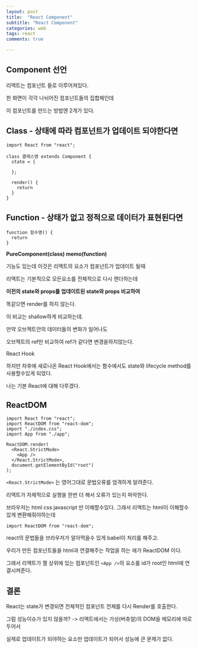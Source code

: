```yaml
---
layout: post
title:  "React Component"
subtitle: "React Component"
categories: web
tags: react
comments: true

---
```


## Component 선언

리액트는 컴포넌트 들로 이루어져있다.

한 화면이 각각 나뉘어진 컴포넌트들의 집합체인데

이 컴포넌트를 만드는 방법엔 2개가 있다.

## Class - **상태**에 따라 컴포넌트가 업데이트 되야한다면 
```
import React from "react";

class 클래스명 extends Component {
  state = {

  };

  render() {
    return
  }
}
```

## Function - **상태**가 없고 정적으로 데이터가 표현된다면

```
function 함수명() {
  return 
}
```

**PureComponent(class) memo(function)** 

기능도 있는데 이것은 리액트의 요소가 컴포넌트가 업데이트 될때

리액트는 기본적으로 모든요소를 전체적으로 다시 렌더하는데

**이전의 state와 props를 업데이트된 state와 props 비교하여**

똑같으면 render를 하지 않는다.

이 비교는 shallow하게 비교하는데. 

만약 오브젝트안의 데이터들의 변화가 일어나도 

오브젝트의 ref만 비교하여 ref가 같다면 변경을하지않는다. 

React Hook

하지만 차후에 새로나온 React Hook에서는 함수에서도 state와 lifecycle method를 사용할수있게 되었다.

나는 기본 React에 대해 다루겠다.


## ReactDOM

```
import React from "react";
import ReactDOM from "react-dom";
import "./index.css";
import App from "./app";

ReactDOM.render(
  <React.StrictMode>
    <App />
  </React.StrictMode>,
  document.getElementById("root")
);
```

`<React.StrictMode>` 는 영어그대로 문법오류를 엄격하게 알려준다.

리액트가 자체적으로 실행을 한번 더 해서 오류가 있는지 파악한다.


브라우저는 html css javascript 만 이해할수있다. 그래서 리액트는 html이 이해할수있게 변환해줘야하는데

`import ReactDOM from "react-dom";`

react의 문법들을 브라우저가 알아먹을수 있게 babel이 처리를 해주고.

우리가 만든 컴포넌트들을 html과 연결해주는 작업을 하는 애가 ReactDOM 이다.

그래서 리액트가 젤 상위에 있는 컴포넌트인 `<App />`의 요소를 id가 root인 html에 연결시켜준다.

## 결론

React는 state가 변경되면 전체적인 컴포넌트 전체를 다시 Render를 호출한다.

그럼 성능이슈가 있지 않을까? -> 리액트에서는 가상(버츄얼)의 DOM을 메모리에 따로두어서

실제로 업데이트가 되야하는 요소만 업데이트가 되어서 성능에 큰 문제가 없다.